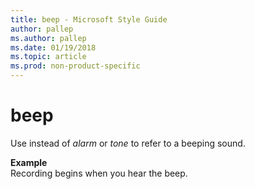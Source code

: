 ```yaml
---
title: beep - Microsoft Style Guide
author: pallep
ms.author: pallep
ms.date: 01/19/2018
ms.topic: article
ms.prod: non-product-specific
---
```


# beep

Use instead of *alarm* or *tone* to refer to a beeping sound.

**Example**  
Recording begins when you hear the beep.
